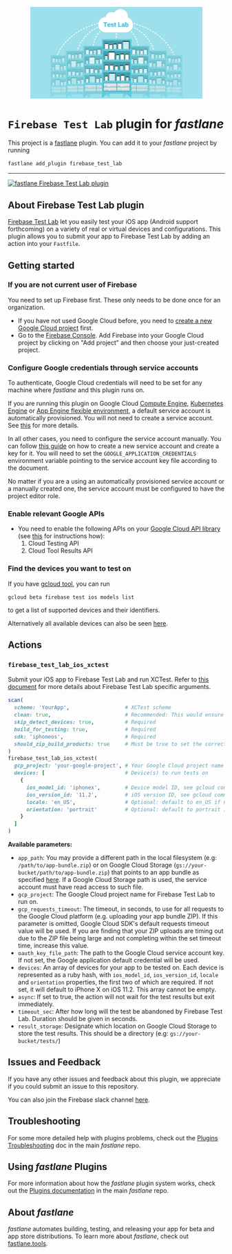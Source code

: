 <p align="center">
  <img src="./testlab.png" width="400" />
</p>

# `Firebase Test Lab` plugin for _fastlane_

This project is a [fastlane](https://fastlane.tools) plugin. You can add it to your _fastlane_ project by running

```bash
fastlane add_plugin firebase_test_lab
```

---

[![fastlane Firebase Test Lab plugin](https://rawcdn.githack.com/fastlane/fastlane/master/fastlane/assets/plugin-badge.svg)](https://rubygems.org/gems/fastlane-plugin-firebase_test_lab)

## About Firebase Test Lab plugin

[Firebase Test Lab](https://firebase.google.com/docs/test-lab/) let you easily test your iOS app (Android support forthcoming) on a variety of real or virtual devices and configurations. This plugin allows you to submit your app to Firebase Test Lab by adding an action into your `Fastfile`.

## Getting started

### If you are not current user of Firebase

You need to set up Firebase first. These only needs to be done once for an organization.

- If you have not used Google Cloud before, you need to [create a new Google Cloud project](https://cloud.google.com/resource-manager/docs/creating-managing-projects#Creating%20a%20Project) first.
- Go to the [Firebase Console](https://console.firebase.google.com/). Add Firebase into your Google Cloud project by clicking on "Add project" and then choose your just-created project.

### Configure Google credentials through service accounts

To authenticate, Google Cloud credentials will need to be set for any machine where _fastlane_ and this plugin runs on.

If you are running this plugin on Google Cloud [Compute Engine](https://cloud.google.com/compute), [Kubernetes Engine](https://cloud.google.com/kubernetes-engine) or [App Engine flexible environment](https://cloud.google.com/appengine/docs/flexible/), a default service account is automatically provisioned. You will not need to create a service account. See [this](https://cloud.google.com/compute/docs/access/service-accounts#compute_engine_default_service_account) for more details.

In all other cases, you need to configure the service account manually. You can follow [this guide](https://cloud.google.com/docs/authentication/getting-started) on how to create a new service account and create a key for it. You will need to set the `GOOGLE_APPLICATION_CREDENTIALS` environment variable pointing to the service account key file according to the document.

No matter if you are a using an automatically provisioned service account or a manually created one, the service account must be configured to have the project editor role.

### Enable relevant Google APIs

- You need to enable the following APIs on your [Google Cloud API library](https://console.cloud.google.com/apis/library) (see [this](https://support.google.com/cloud/answer/6158841) for instructions how):
  1. Cloud Testing API
  2. Cloud Tool Results API

### Find the devices you want to test on

If you have [gcloud tool](https://cloud.google.com/sdk/gcloud/), you can run

```no-highlight
gcloud beta firebase test ios models list
```

to get a list of supported devices and their identifiers.

Alternatively all available devices can also be seen [here](https://firebase.google.com/docs/test-lab/ios/available-testing-devices). 

## Actions

### `firebase_test_lab_ios_xctest`

Submit your iOS app to Firebase Test Lab and run XCTest. Refer to [this document](https://firebase.google.com/docs/test-lab/ios/command-line) for more details about Firebase Test Lab specific arguments.

```ruby
scan(
  scheme: 'YourApp',                  # XCTest scheme
  clean: true,                        # Recommended: This would ensure the build would not include unnecessary files
  skip_detect_devices: true,          # Required
  build_for_testing: true,            # Required
  sdk: 'iphoneos',                    # Required
  should_zip_build_products: true     # Must be true to set the correct format for Firebase Test Lab
)
firebase_test_lab_ios_xctest(
  gcp_project: 'your-google-project', # Your Google Cloud project name
  devices: [                          # Device(s) to run tests on
    {
      ios_model_id: 'iphonex',        # Device model ID, see gcloud command above
      ios_version_id: '11.2',         # iOS version ID, see gcloud command above
      locale: 'en_US',                # Optional: default to en_US if not set
      orientation: 'portrait'         # Optional: default to portrait if not set
    }
  ]
)
```

**Available parameters:**

- `app_path`: You may provide a different path in the local filesystem (e.g: `/path/to/app-bundle.zip`) or on Google Cloud Storage (`gs://your-bucket/path/to/app-bundle.zip`) that points to an app bundle as specified [here](https://firebase.google.com/docs/test-lab/ios/command-line#build_xctests_for_your_app). If a Google Cloud Storage path is used, the service account must have read access to such file.
- `gcp_project`: The Google Cloud project name for Firebase Test Lab to run on.
- `gcp_requests_timeout`: The timeout, in seconds, to use for all requests to the Google Cloud platform (e.g. uploading your app bundle ZIP). If this parameter is omitted, Google Cloud SDK's default requests timeout value will be used. If you are finding that your ZIP uploads are timing out due to the ZIP file being large and not completing within the set timeout time, increase this value.
- `oauth_key_file_path`: The path to the Google Cloud service account key. If not set, the Google application default credential will be used.
- `devices`: An array of devices for your app to be tested on. Each device is represented as a ruby hash, with `ios_model_id`, `ios_version_id`, `locale` and `orientation` properties, the first two of which are required. If not set, it will default to iPhone X on iOS 11.2. This array cannot be empty.
- `async`: If set to true, the action will not wait for the test results but exit immediately.
- `timeout_sec`: After how long will the test be abandoned by Firebase Test Lab. Duration should be given in seconds.
- `result_storage`: Designate which location on Google Cloud Storage to store the test results. This should be a directory (e.g: `gs://your-bucket/tests/`)

## Issues and Feedback

If you have any other issues and feedback about this plugin, we appreciate if you could submit an issue to this repository.

You can also join the Firebase slack channel [here](https://firebase.community/).

## Troubleshooting

For some more detailed help with plugins problems, check out the [Plugins Troubleshooting](https://github.com/fastlane/fastlane/blob/master/fastlane/docs/PluginsTroubleshooting.md) doc in the main _fastlane_ repo.

## Using _fastlane_ Plugins

For more information about how the _fastlane_ plugin system works, check out the [Plugins documentation](https://github.com/fastlane/fastlane/blob/master/fastlane/docs/Plugins.md) in the main _fastlane_ repo.

## About _fastlane_

_fastlane_ automates building, testing, and releasing your app for beta and app store distributions. To learn more about _fastlane_, check out [fastlane.tools](https://fastlane.tools).
